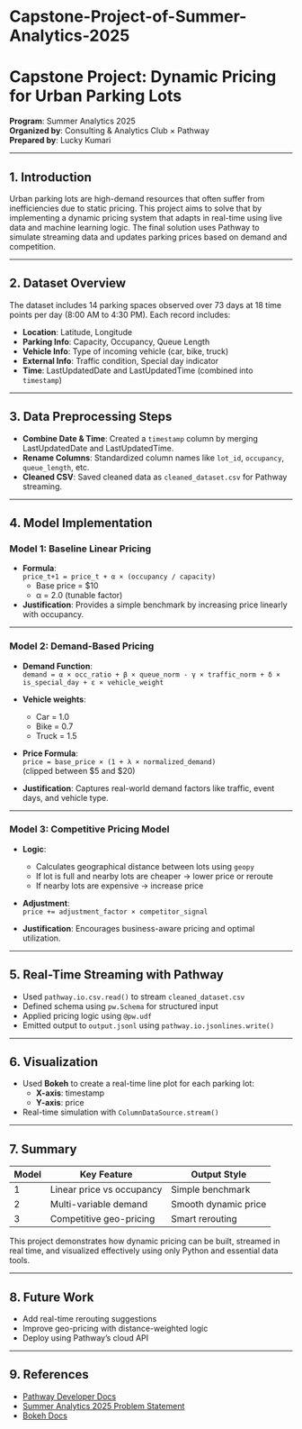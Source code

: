 # Capstone-Project-of-Summer-Analytics-2025
# Capstone Project: Dynamic Pricing for Urban Parking Lots

**Program**: Summer Analytics 2025  
**Organized by**: Consulting & Analytics Club × Pathway  
**Prepared by**: Lucky Kumari

---

## 1. Introduction

Urban parking lots are high-demand resources that often suffer from inefficiencies due to static pricing. This project aims to solve that by implementing a dynamic pricing system that adapts in real-time using live data and machine learning logic. The final solution uses Pathway to simulate streaming data and updates parking prices based on demand and competition.

---

## 2. Dataset Overview

The dataset includes 14 parking spaces observed over 73 days at 18 time points per day (8:00 AM to 4:30 PM). Each record includes:

- **Location**: Latitude, Longitude  
- **Parking Info**: Capacity, Occupancy, Queue Length  
- **Vehicle Info**: Type of incoming vehicle (car, bike, truck)  
- **External Info**: Traffic condition, Special day indicator  
- **Time**: LastUpdatedDate and LastUpdatedTime (combined into `timestamp`)  

---

## 3. Data Preprocessing Steps

- **Combine Date & Time**: Created a `timestamp` column by merging LastUpdatedDate and LastUpdatedTime.  
- **Rename Columns**: Standardized column names like `lot_id`, `occupancy`, `queue_length`, etc.  
- **Cleaned CSV**: Saved cleaned data as `cleaned_dataset.csv` for Pathway streaming.  

---

## 4. Model Implementation

### Model 1: Baseline Linear Pricing

- **Formula**:  
  `price_t+1 = price_t + α × (occupancy / capacity)`  
  - Base price = $10  
  - α = 2.0 (tunable factor)  
- **Justification**: Provides a simple benchmark by increasing price linearly with occupancy.

---

### Model 2: Demand-Based Pricing

- **Demand Function**:  
  `demand = α × occ_ratio + β × queue_norm - γ × traffic_norm + δ × is_special_day + ε × vehicle_weight`

- **Vehicle weights**:  
  - Car = 1.0  
  - Bike = 0.7  
  - Truck = 1.5

- **Price Formula**:  
  `price = base_price × (1 + λ × normalized_demand)`  
  (clipped between $5 and $20)

- **Justification**: Captures real-world demand factors like traffic, event days, and vehicle type.

---

### Model 3: Competitive Pricing Model

- **Logic**:
  - Calculates geographical distance between lots using `geopy`
  - If lot is full and nearby lots are cheaper → lower price or reroute
  - If nearby lots are expensive → increase price

- **Adjustment**:  
  `price += adjustment_factor × competitor_signal`

- **Justification**: Encourages business-aware pricing and optimal utilization.

---

## 5. Real-Time Streaming with Pathway

- Used `pathway.io.csv.read()` to stream `cleaned_dataset.csv`
- Defined schema using `pw.Schema` for structured input
- Applied pricing logic using `@pw.udf`
- Emitted output to `output.jsonl` using `pathway.io.jsonlines.write()`

---

## 6. Visualization

- Used **Bokeh** to create a real-time line plot for each parking lot:
  - **X-axis**: timestamp  
  - **Y-axis**: price  
- Real-time simulation with `ColumnDataSource.stream()`

---

## 7. Summary

| Model  | Key Feature             | Output Style        |
|--------|--------------------------|----------------------|
| 1      | Linear price vs occupancy | Simple benchmark     |
| 2      | Multi-variable demand     | Smooth dynamic price |
| 3      | Competitive geo-pricing   | Smart rerouting      |

This project demonstrates how dynamic pricing can be built, streamed in real time, and visualized effectively using only Python and essential data tools.

---

## 8. Future Work

- Add real-time rerouting suggestions  
- Improve geo-pricing with distance-weighted logic  
- Deploy using Pathway’s cloud API  

---

## 9. References

- [Pathway Developer Docs](https://pathway.com/developers/)  
- [Summer Analytics 2025 Problem Statement](#)  
- [Bokeh Docs](https://docs.bokeh.org/)  
